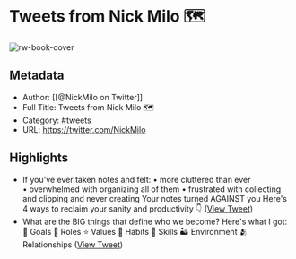# Tweets from Nick Milo 🗺

![rw-book-cover](https://pbs.twimg.com/profile_images/1556427088361672709/7npJWuTQ.jpg)

## Metadata
- Author: [[@NickMilo on Twitter]]
- Full Title: Tweets from Nick Milo 🗺
- Category: #tweets
- URL: https://twitter.com/NickMilo

## Highlights
- If you've ever taken notes and felt:
  • more cluttered than ever
  • overwhelmed with organizing all of them
  • frustrated with collecting and clipping and never creating
  Your notes turned AGAINST you
  Here's 4 ways to reclaim your sanity and productivity 👇 ([View Tweet](https://twitter.com/NickMilo/status/1555178494472208385))
- What are the BIG things that define who we become?
  Here's what I got:
  🎯 Goals
  🎳 Roles
  ⭐️ Values
  🔂 Habits
  🤺 Skills
  🏜 Environment
  🫂 Relationships ([View Tweet](https://twitter.com/NickMilo/status/1514331840043270161))
